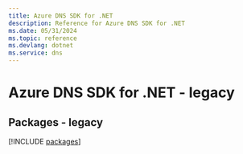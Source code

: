 ```yaml
---
title: Azure DNS SDK for .NET
description: Reference for Azure DNS SDK for .NET
ms.date: 05/31/2024
ms.topic: reference
ms.devlang: dotnet
ms.service: dns
---
```

# Azure DNS SDK for .NET - legacy
## Packages - legacy
[!INCLUDE [packages](dns-index.md)]